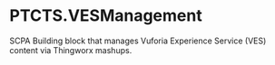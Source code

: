 # PTCTS.VESManagement
SCPA Building block that manages Vuforia Experience Service (VES) content via Thingworx mashups.  
